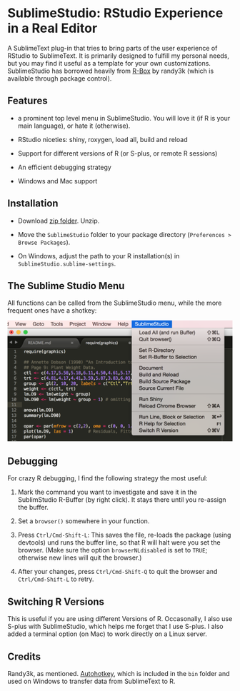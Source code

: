 # SublimeStudio: RStudio Experience in a Real Editor

A SublimeText plug-in that tries to bring parts of the user experience of
RStudio to SublimeText. It is primarily designed to fulfill my personal  needs,
but you may find it useful as a template for your own customizations.
SublimeStudio has  borrowed heavily from
[R-Box](https://github.com/randy3k/R-Box) by randy3k (which is available
through package control).


## Features

- a prominent top level menu in SublimeStudio. You will love it (if R is your 
  main language), or hate it (otherwise).

- RStudio niceties: shiny, roxygen, load all, build and reload

- Support for different versions of R (or S-plus, or remote R sessions)

- An efficient debugging strategy

- Windows and Mac support 


## Installation

- Download [zip folder](https://github.com/christophsax/SublimeStudio/archive/master.zip). Unzip.

- Move the `SublimeStudio` folder to your package directory (`Preferences > Browse Packages`).

- On Windows, adjust the path to your R installation(s) in 
  `SublimeStudio.sublime-settings`.


## The Sublime Studio Menu

All functions can be called from the SublimeStudio menu, while the more frequent
ones have a shotkey:

![](img/sublime-studio-menu.png)


## Debugging

For crazy R debugging, I find the following strategy the most useful:

1) Mark the command you want to investigate and save it in the SublimStudio 
   R-Buffer (by right click). It stays there until you re-assign the buffer.

2) Set a `browser()` somewhere in your function. 

3) Press `Ctrl/Cmd-Shift-L`: This saves the file, re-loads the package (using
   devtools) und runs the buffer line, so that R will halt were you set the 
   browser. (Make sure the option `browserNLdisabled` is set to `TRUE`; 
   otherwise new lines will quit the browser.)

4) After your changes, press `Ctrl/Cmd-Shift-Q` to quit the browser and 
   `Ctrl/Cmd-Shift-L` to retry.


## Switching R Versions

This is useful if you are using different Versions of R. Occasonally, I
also use S-plus with SublimeStudio, which helps me forget that I use  S-plus. I
also added a terminal option (on Mac) to work directly on a Linux server.

## Credits

Randy3k, as mentioned. [Autohotkey](http://www.autohotkey.com), which is
included in the `bin` folder and used on Windows to transfer data from 
SublimeText to R.


